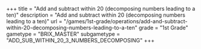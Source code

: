 +++
title = "Add and subtract within 20 (decomposing numbers leading to a ten)"
description = "Add and subtract within 20 (decomposing numbers leading to a ten)"
url = "/games/1st-grade/operations/add-and-subtract-within-20-decomposing-numbers-leading-to-a-ten"
grade = "1st Grade"
gametype = "BRIX_MASTER"
subgametype = "ADD_SUB_WITHIN_20_3_NUMBERS_DECOMPOSING"
+++